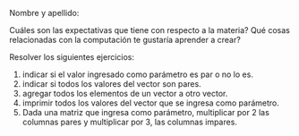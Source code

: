 Nombre y apellido:

Cuáles son las expectativas que tiene con respecto a la materia?
Qué cosas relacionadas con la computación te gustaría aprender a crear?

Resolver los siguientes ejercicios:

1) indicar si el valor ingresado como parámetro es par o no lo es.
2) indicar si todos los valores del vector son pares.
3) agregar todos los elementos de un vector a otro vector.
4) imprimir todos los valores del vector que se ingresa como parámetro.
5) Dada una matriz que ingresa como parámetro, multiplicar por 2 las 
columnas pares y multiplicar por 3, las columnas impares.
